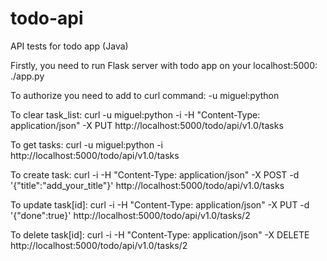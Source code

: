 # todo-api
API tests for todo app (Java)


Firstly, you need to run Flask server with todo app on your localhost:5000:
./app.py

To authorize you need to add to curl command:
-u miguel:python

To clear task_list:
curl -u miguel:python -i -H "Content-Type: application/json" -X PUT http://localhost:5000/todo/api/v1.0/tasks

To get tasks:
curl -u miguel:python -i http://localhost:5000/todo/api/v1.0/tasks

To create task:
curl -i -H "Content-Type: application/json" -X POST -d '{"title":"add_your_title"}' http://localhost:5000/todo/api/v1.0/tasks

To update task[id]:
curl -i -H "Content-Type: application/json" -X PUT -d '{"done":true}' http://localhost:5000/todo/api/v1.0/tasks/2

To delete task[id]:
curl -i -H "Content-Type: application/json" -X DELETE http://localhost:5000/todo/api/v1.0/tasks/2
